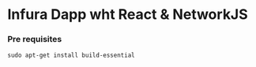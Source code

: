 # Infura Dapp wht React &amp; NetworkJS

### Pre requisites
```
sudo apt-get install build-essential

```

